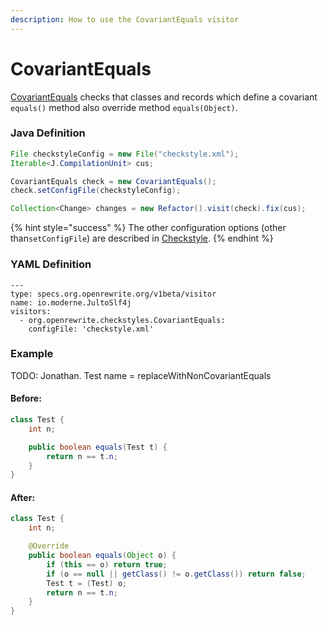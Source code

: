 ```yaml
---
description: How to use the CovariantEquals visitor
---
```


# CovariantEquals

[CovariantEquals](https://checkstyle.sourceforge.io/config_coding.html#CovariantEquals) checks that classes and records which define a covariant `equals()` method also override method `equals(Object)`.

### Java Definition 

```java
File checkstyleConfig = new File("checkstyle.xml");
Iterable<J.CompilationUnit> cus;

CovariantEquals check = new CovariantEquals();
check.setConfigFile(checkstyleConfig);

Collection<Change> changes = new Refactor().visit(check).fix(cus);
```

{% hint style="success" %}
The other configuration options \(other than`setConfigFile`\) are described in [Checkstyle](./#configuration-options).
{% endhint %}

### YAML Definition

```text
---
type: specs.org.openrewrite.org/v1beta/visitor
name: io.moderne.JultoSlf4j
visitors:
  - org.openrewrite.checkstyles.CovariantEquals:
    configFile: 'checkstyle.xml'
```

### Example

TODO: Jonathan. Test name =  replaceWithNonCovariantEquals

#### Before:

```java
class Test {
    int n;

    public boolean equals(Test t) {
        return n == t.n;
    }
}
```

#### After:

```java
class Test {
    int n;

    @Override
    public boolean equals(Object o) {
        if (this == o) return true;
        if (o == null || getClass() != o.getClass()) return false;
        Test t = (Test) o;
        return n == t.n;
    }
}
```

